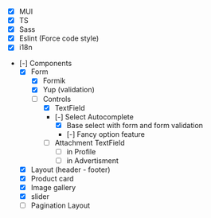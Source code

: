 - [x] MUI
- [x] TS
- [x] Sass
- [x] Eslint (Force code style)
- [x] i18n
- [-] Components
  - [x] Form
    - [x] Formik
    - [x] Yup (validation)
    - [ ] Controls
      - [x] TextField
      - [-] Select Autocomplete
        - [x] Base select with form and form validation
        - [-] Fancy option feature
      - [ ] Attachment TextField
        - [ ] in Profile
        - [ ] in Advertisment
  - [x] Layout (header - footer)
  - [x] Product card
  - [x] Image gallery
  - [x] slider
  - [ ] Pagination Layout
